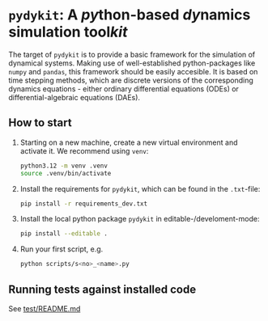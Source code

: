 # `pydykit`: A *py*thon-based *dy*namics simulation tool*kit*

The target of `pydykit` is to provide a basic framework for the simulation of dynamical systems. Making use of well-established python-packages like `numpy` and `pandas`, this framework should be easily accesible. It is based on time stepping methods, which are discrete versions of the corresponding dynamics equations - either ordinary differential equations (ODEs) or differential-algebraic equations (DAEs).

## How to start

1. Starting on a new machine, create a new virtual environment and activate it. We recommend using `venv`:

   ```bash
   python3.12 -m venv .venv
   source .venv/bin/activate
   ```

2. Install the requirements for `pydykit`, which can be found in the `.txt`-file:

   ```bash
   pip install -r requirements_dev.txt
   ```

3. Install the local python package `pydykit` in editable-/develoment-mode:

   ```bash
   pip install --editable .
   ```

4. Run your first script, e.g.

   ```bash
   python scripts/s<no>_<name>.py
   ```

## Running tests against installed code

See [test/README.md](./test/README.md)
